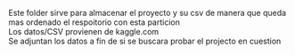 Este folder sirve para almacenar el proyecto y su csv de manera que queda mas ordenado el respoitorio con esta particion  
Los datos/CSV provienen de kaggle.com  
Se adjuntan los datos a fin de si se buscara probar el projecto en cuestion
